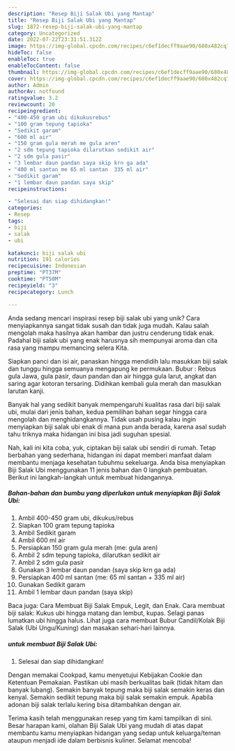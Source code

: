 ```yaml
---
description: "Resep Biji Salak Ubi yang Mantap"
title: "Resep Biji Salak Ubi yang Mantap"
slug: 1872-resep-biji-salak-ubi-yang-mantap
category: Uncategorized
date: 2022-07-22T23:31:51.312Z
image: https://img-global.cpcdn.com/recipes/c6ef1decff9aae90/680x482cq70/biji-salak-ubi-foto-resep-utama.jpg
hideToc: false
enableToc: true
enableTocContent: false
thumbnail: https://img-global.cpcdn.com/recipes/c6ef1decff9aae90/680x482cq70/biji-salak-ubi-foto-resep-utama.jpg
cover: https://img-global.cpcdn.com/recipes/c6ef1decff9aae90/680x482cq70/biji-salak-ubi-foto-resep-utama.jpg
author: Admin
authorAv: notfound
ratingvalue: 3.2
reviewcount: 20
recipeingredient:
- "400-450 gram ubi dikukusrebus"
- "100 gram tepung tapioka"
- "Sedikit garam"
- "600 ml air"
- "150 gram gula merah me gula aren"
- "2 sdm tepung tapioka dilarutkan sedikit air"
- "2 sdm gula pasir"
- "3 lembar daun pandan saya skip krn ga ada"
- "400 ml santan me 65 ml santan  335 ml air"
- "Sedikit garam"
- "1 lembar daun pandan saya skip"
recipeinstructions:

- "Selesai dan siap dihidangkan!"
categories:
- Resep
tags:
- biji
- salak
- ubi

katakunci: biji salak ubi 
nutrition: 191 calories
recipecuisine: Indonesian
preptime: "PT37M"
cooktime: "PT50M"
recipeyield: "3"
recipecategory: Lunch

---
```





Anda sedang mencari inspirasi resep biji salak ubi yang unik? Cara menyiapkannya sangat tidak susah dan tidak juga mudah. Kalau salah mengolah maka hasilnya akan hambar dan justru cenderung tidak enak. Padahal biji salak ubi yang enak harusnya sih mempunyai aroma dan cita rasa yang mampu memancing selera Kita.





Siapkan panci dan isi air, panaskan hingga mendidih lalu masukkan biji salak dan tunggu hingga semuanya mengapung ke permukaan. Bubur : Rebus gula Jawa, gula pasir, daun pandan dan air hingga gula larut, angkat dan saring agar kotoran tersaring. Didihkan kembali gula merah dan masukkan larutan kanji.

Banyak hal yang sedikit banyak mempengaruhi kualitas rasa dari biji salak ubi, mulai dari jenis bahan, kedua pemilihan bahan segar hingga cara mengolah dan menghidangkannya. Tidak usah pusing kalau ingin menyiapkan biji salak ubi enak di mana pun anda berada, karena asal sudah tahu triknya maka hidangan ini bisa jadi suguhan spesial.






Nah, kali ini kita coba, yuk, ciptakan biji salak ubi sendiri di rumah. Tetap berbahan yang sederhana, hidangan ini dapat memberi manfaat dalam membantu menjaga kesehatan tubuhmu sekeluarga. Anda bisa menyiapkan Biji Salak Ubi menggunakan 11 jenis bahan dan 0 langkah pembuatan. Berikut ini langkah-langkah untuk membuat hidangannya.

<!--inarticleads1-->

##### Bahan-bahan dan bumbu yang diperlukan untuk menyiapkan Biji Salak Ubi:

1. Ambil 400-450 gram ubi, dikukus/rebus
1. Siapkan 100 gram tepung tapioka
1. Ambil Sedikit garam
1. Ambil 600 ml air
1. Persiapkan 150 gram gula merah (me: gula aren)
1. Ambil 2 sdm tepung tapioka, dilarutkan sedikit air
1. Ambil 2 sdm gula pasir
1. Gunakan 3 lembar daun pandan (saya skip krn ga ada)
1. Persiapkan 400 ml santan (me: 65 ml santan + 335 ml air)
1. Gunakan Sedikit garam
1. Ambil 1 lembar daun pandan (saya skip)


Baca juga: Cara Membuat Biji Salak Empuk, Legit, dan Enak. Cara membuat biji salak: Kukus ubi hingga matang dan lembut, kupas. Selagi panas lumatkan ubi hingga halus. Lihat juga cara membuat Bubur Candil/Kolak Biji Salak (Ubi Ungu/Kuning) dan masakan sehari-hari lainnya. 

<!--inarticleads2-->

#####  untuk membuat Biji Salak Ubi:


1. Selesai dan siap dihidangkan!

Dengan memakai Cookpad, kamu menyetujui Kebijakan Cookie dan Ketentuan Pemakaian. Pastikan ubi masih berkualitas baik (tidak hitam dan banyak lubang). Semakin banyak tepung maka biji salak semakin keras dan kenyal. Semakin sedikit tepung maka biji salak semakin empuk. Apabila adonan biji salak terlalu kering bisa ditambahkan dengan air. 

Terima kasih telah menggunakan resep yang tim kami tampilkan di sini. Besar harapan kami, olahan Biji Salak Ubi yang mudah di atas dapat membantu kamu menyiapkan hidangan yang sedap untuk keluarga/teman ataupun menjadi ide dalam berbisnis kuliner. Selamat mencoba!
